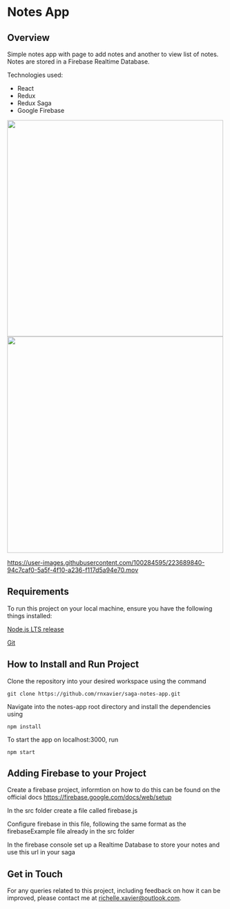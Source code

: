 
# Notes App

## Overview

Simple notes app with page to add notes and another to view list of notes. Notes are stored in a Firebase Realtime Database. 

Technologies used:
- React
- Redux
- Redux Saga
- Google Firebase

<img src="https://user-images.githubusercontent.com/100284595/223689141-d81b4e2e-53f3-47fd-ad25-6fd6d1a5818f.png" width="500">

<img src="https://user-images.githubusercontent.com/100284595/223689272-85d851a3-a6cd-4acf-a6a8-432395bd5dd0.png" width="500">


https://user-images.githubusercontent.com/100284595/223689840-94c7caf0-5a5f-4f10-a236-f117d5a94e70.mov

## Requirements

To run this project on your local machine, ensure you have the following things installed:

[Node.js LTS release](https://nodejs.org/en/)

[Git](https://git-scm.com/)

## How to Install and Run Project

Clone the repository into your desired workspace using the command

``` git clone https://github.com/rnxavier/saga-notes-app.git ```

Navigate into the notes-app root directory and install the dependencies using

``` npm install ```

To start the app on localhost:3000, run

``` npm start ```

## Adding Firebase to your Project

Create a firebase project, informtion on how to do this can be found on the official docs https://firebase.google.com/docs/web/setup 

In the src folder create a file called firebase.js

Configure firebase in this file, following the same format as the firebaseExample file already in the src folder 

In the firebase console set up a Realtime Database to store your notes and use this url in your saga


## Get in Touch
For any queries related to this project, including feedback on how it can be improved, please contact me at richelle.xavier@outlook.com.
